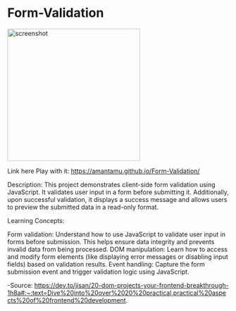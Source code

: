 ﻿# Form-Validation

 <img width="301" alt="screenshot" src="https://github.com/amantamu/Form-Validation/assets/57833767/89d120c6-7932-4cab-97d8-7e18d113b2aa">

 Link here Play with it: https://amantamu.github.io/Form-Validation/

Description: This project demonstrates client-side form validation using JavaScript. It validates user input in a form before submitting it. Additionally, upon successful validation, it displays a success message and allows users to preview the submitted data in a read-only format.

Learning Concepts:

Form validation: Understand how to use JavaScript to validate user input in forms before submission. This helps ensure data integrity and prevents invalid data from being processed.
DOM manipulation: Learn how to access and modify form elements (like displaying error messages or disabling input fields) based on validation results.
Event handling: Capture the form submission event and trigger validation logic using JavaScript.

-Source: https://dev.to/jisan/20-dom-projects-your-frontend-breakthrough-1h8a#:~:text=Dive%20into%20over%2020%20practical,practical%20aspects%20of%20frontend%20development.
